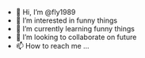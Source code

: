 - 👋 Hi, I’m @fly1989
- 👀 I’m interested in funny things
- 🌱 I’m currently learning funny things
- 💞️ I’m looking to collaborate on future
- 📫 How to reach me ...

<!---
fly1989/fly1989 is a ✨ special ✨ repository because its `README.md` (this file) appears on your GitHub profile.
You can click the Preview link to take a look at your changes.
--->

